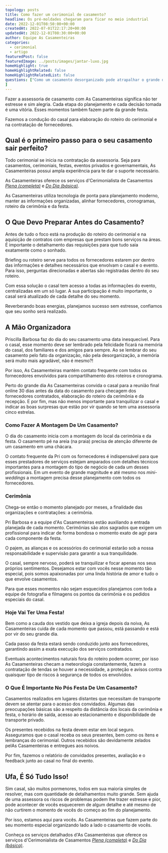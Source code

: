 ```yaml
---
topology: posts
title: Como fazer um cerimonial de casamento?
headline: Os pré-moldades chegaram para ficar no meio industrial
date: 2022-12-01T08:50:00+00:00
createdAt: 2022-07-01T22:17:20+00:00
updatedAt: 2022-12-01T08:30:00+00:00
author: Equipe As Casamenteiras
categories:
  - cerimonial
  - artigo
featuredPost: false
featuredImage: ../posts/images/jantar-luxo.jpg
homeHighlight: true
homeHighlightRelated: false
homeHighlightRelatedList: false
questions: ["Como um casamento desorganizado pode atrapalhar o grande dia? O que pode dar de errado?:Aqui n'As Casamenteiras nós sempre vamos perguntar se o noivo ou a noiva quer uma água, uma foto, pedidos simples na hora da celebração. Para garantir que tudo saia bem, é necessário planejamento e ensaio. Alguns exemplos do que pode dar errado são: convidado ser maltratado por fornecedor; fotos protocolares comprometidas por causa de layout não revisado; bolo sem decoração.",    "O que vai na lista de um cerimonial de casamento?:Existém diversas listas em um cerimonial. As listas podem ser feitas para o carro da noiva, a recepção, conferência da decoração do cortejo, o cortejo, noiva, noivo, celebração, entradas e saídas, músicas, fotos protocolares, discursos e brinde. O casal ainda pode escolher fazer uma dança. Mais vale lembrar que os momentos mais importantes são feitos de atenção aos protocolos e às pessoas do cortejo. Como costumamos a dizer aqui \"Lapelas e Sorrisos\". Tranquilidade e confiança também fazem parte dessa lista e são lembrados pela equipe d'As Casamenteiras no momento do casamento. ",
]
---
```


Fazer a assessoria de casamento com As Casamenteiras significa não ter estresse e sim alegria. Cada etapa do planejamento e cada decisão tomada é uma vitória. Esses momentos também fazem parte da grande festa.

Fazemos a condução do casal para elaboração do roteiro do cerimonial e na contratação de fornecedores.

## Qual é o primeiro passo para o seu casamento sair perfeito?

Todo cerimonial se inicia na contratação da assessoria. Seja para casamentos, cerimoniais, festas, eventos privados e governamentais, As Casamenteiras possui ampla experiência para te dar o suporte necessário.

As Casamenteiras oferece os serviços d'Cerimonialista de Casamentos [_Plena (completa)_](/assessoria-cerimonial-plena-completa) e [_Do Dia (básica)_](/assessoria-cerimonial-basica-dia/).

As Casamenteiras utiliza tecnologia de ponta para planejamento moderno, manter as informações organizadas, alinhar fornecedores, cronogramas, roteiro da cerimônia e da festa.

## O Que Devo Preparar Antes do Casamento?

Antes de tudo o foco está na produção do roteiro do cerimonial e na aquisição de contratos com empresas que prestam bons serviços na áreas. É importante o detalhamento das requisições para que tudo saia exatamente como o sonhado.

Briefing ou roteiro serve para todos os fornecedores estarem por dentro das informações e detalhes necessários que envolvam o casal e o evento. Para isso, perguntas direcionadas e abertas são registradas dentro do seu roteiro.

Com essa solução o casal tem acesso a todas as informações do evento, centralizadas em um só lugar. A sua participação é muito importante, o casal será atualizado de cada detalhe do seu momento.

Reverberando boas energias, planejamos sucesso sem estresse, confiamos que seu sonho será realizado.

## A Mão Organizadora

Priscilla Barbosa faz do dia do seu casamento uma data inesquecível. Para o casal, esse momento deve ser lembrado pela felicidade ficará na memória do casal, dos familiares e dos amigos para sempre. Ao se lembrar do seu casamento pelo fato da organização, não pela desorganização, a memória será muito mais agradável, não é mesmo?!

Por isso, As Casamenteiras mantém contato frequente com todos os fornecedores envolvidos para compartilhamento dos roteiros e cronograma.

Perto do grande dia As Casamenteiras convida o casal para a reunião final online 30 dias antes da data do casamento para checagem dos fornecedores contratados, elaboração do roteiro da cerimônia e da recepção. E por fim, mas não menos importante para tranquilizar o casal e indicar as boas surpresas que estão por vir quando se tem uma assessoria cinco estrelas.

### Como Fazer A Montagem De Um Casamento?

O dia do casamento inicia com a montagem do local da cerimônia e da festa. O casamento pé na areia (na praia) precisa de atenção diferente de um casamento em uma chácara.

O contato frequente da Pri com os fornecedores é indispensável para que esses prestadores de serviços estejam amparados com detalhes técnicos importantes para a montagem do tipo de negócio de cada um desses profissionais. Em um evento de grande magnitude e até mesmo nos _mini-weddings_ a montagem precisa desse planejamento com todos os fornecedores.

### Cerimônia

Chega-se então o momento planejado por meses, a finalidade das organizações e contratações: a cerimônia.

Pri Barbosa e a equipe d'As Casamenteiras estão auxiliando a entrada planejada de cada momento. Cerimônias são atos sagrados que exigem um profissional para indicar de forma bondosa o momento exato de agir para cada componente da festa.

O pajem, as alianças e os acessórios do cerimonial estarão sob a nossa responsabilidade e supervisão para garantir a sua tranquilidade.

O casal, sempre nervoso, poderá se tranquilizar e focar apenas nos seus próprios sentimentos. Desejamos estar com vocês nesse momento tão especial, pois somos apaixonadas por uma linda história de amor e tudo o que envolve casamentos.

Para que esses momentos não sejam esquecidos planejamos com toda a equipe de fotografia e filmagens os pontos da cerimônia e os pedidos especiais do casal.

### Hoje Vai Ter Uma Festa!

Bem como a cauda dos vestido que deixa a igreja depois da noiva, As Casamenteiras cuida de cada momento que passou, está passando e está por vir do seu grande dia.

Cada passo da festa estará sendo conduzido junto aos fornecedores, garantindo assim a exata execução dos serviços contratados.

Eventuais acontecimentos naturais fora do roteiro podem ocorrer, por isso As Casamenteiras checam a meteorologia constantemente, fazem a contratação de tendas se houver a necessidade, a proteção e avisos contra quaisquer tipo de riscos à segurança de todos os envolvidos.

### O Que É Importante No Pós Festa De Um Casamento?

Casamentos realizados em lugares distantes que necessitam de transporte devem se atentar para o acesso dos convidados. Algumas das preocupações básicas são a respeito da distância dos locais da cerimônia e festa, o horário de saída, acesso ao estacionamento e disponibilidade de transporte privado.

Os presentes recebidos na festa devem estar em local seguro. Asseguramos que o casal receba os seus presentes, bem como os ítens e lembranças do cerimonial. Outros recebidos são devidamente zelados pelAs Casamenteiras e entregues aos noivos.

Por fim, fazemos o relatório de convidados presentes, avaliação e o feedback junto ao casal no final do evento.

## Ufa, É Só Tudo Isso!

Sim casal, são muitos pormenores, todos em sua maioria simples de resolver, mas com quantidade de detalhamentos muito grande. Sem ajuda de uma assessora os riscos de problemas podem lhe trazer estresse e pior, pode acontecer de vocês esquecerem de algum detalhe e até mesmo de não curtirem o momento de vocês do começo ao fim do planejamento.

Por isso, estamos aqui para vocês. As Casamenteiras que fazem parte do seu momento especial organizando lado a lado o casamento de vocês.

Conheça os serviços detalhados d'As Casamenteiras que oferece os serviços d'Cerimonialista de Casamentos [_Plena (completa_)](/assessoria-cerimonial-plena-completa) e [_Do Dia (básica)_](/assessoria-cerimonial-basica-dia/).

